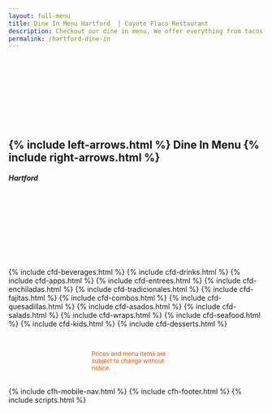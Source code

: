```yaml
---
layout: full-menu
title: Dine In Menu Hartford  | Coyote Flaco Restaurant
description: Checkout our dine in menu. We offer everything from tacos, tamales, empanadas, tostadas, fajitas, quesadillas, enchiladas and burritos.
permalink: /hartford-dine-in
---
```


<div id="tm-header-a" class="tm-block-header-a uk-block uk-block-default tm-block-fullwidth tm-grid-collapse uk-margin-large-bottom">
	<div class="uk-container uk-container-center">
		<section class="tm-header-a uk-grid" data-uk-grid-match="{target:'> div > .uk-panel'}">
			<div class="uk-width-1-1">
				<div class="uk-panel uk-text-center uk-contrast tm-overlay-secondary tm-header-height">
					<div class="tm-background-cover uk-cover-background uk-flex uk-flex-center uk-flex-middle" style="background-position: 50% 0px; background-image: url('images/wood-background.png'); background-size: auto; background-repeat: no-repeat; padding: 130px 0px;" data-uk-parallax="{bg: '-200'}">
						<div class="uk-position-relative uk-container" style="width: 100%;">
							<div data-uk-parallax="{opacity: '1,0', y: '-50'}" style="transform: translate3d(0px, 0px, 0px); opacity: 1;">
								<div class="uk-scrollspy-init-inview uk-scrollspy-inview uk-animation-slide-top">
									<h1 class="uk-margin-top uk-text-center cf-heading">
                      {% include left-arrows.html %}
                      Dine In Menu
                      {% include right-arrows.html %}</h1>
								</div>
								<div class="uk-scrollspy-init-inview uk-scrollspy-inview uk-animation-slide-top">
									<h5 class="uk-sub-title-small">Hartford</h5>
								</div>
							</div>
						</div>
					</div>
				</div>
			</div>
		</section>
	</div>
</div>

<!-- Hartford Dine In Menu -->
{% include cfd-beverages.html %}
{% include cfd-drinks.html %}
{% include cfd-apps.html %}
{% include cfd-entrees.html %}
{% include cfd-enchiladas.html %}
{% include cfd-tradicionales.html %}
{% include cfd-fajitas.html %}
{% include cfd-combos.html %}
{% include cfd-quesadillas.html %}
{% include cfd-asados.html %}
{% include cfd-salads.html %}
{% include cfd-wraps.html %}
{% include cfd-seafood.html %}
{% include cfd-kids.html %}
{% include cfd-desserts.html %}
<div style="margin: auto; padding: 30px; width: 35%;">
	<small style="color:#EC4E00;">Prices and menu items are subject to change without notice.</small>
</div>
<!-- Hartford Dine In Menu Ends -->
{% include cfh-mobile-nav.html %}
{% include cfh-footer.html %}
{% include scripts.html %}
